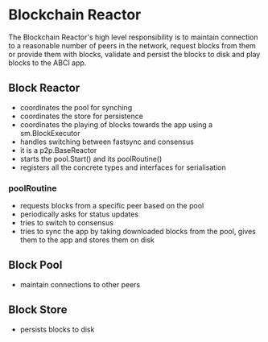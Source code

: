# Blockchain Reactor

The Blockchain Reactor's high level responsibility is to maintain connection to a reasonable number
of peers in the network, request blocks from them or provide them with blocks, validate and persist
the blocks to disk and play blocks to the ABCI app.

## Block Reactor

* coordinates the pool for synching
* coordinates the store for persistence
* coordinates the playing of blocks towards the app using a sm.BlockExecutor
* handles switching between fastsync and consensus
* it is a p2p.BaseReactor
* starts the pool.Start() and its poolRoutine()
* registers all the concrete types and interfaces for serialisation

### poolRoutine

* requests blocks from a specific peer based on the pool
* periodically asks for status updates
* tries to switch to consensus
* tries to sync the app by taking downloaded blocks from the pool, gives them to the app and stores
  them on disk

## Block Pool

* maintain connections to other peers

## Block Store

* persists blocks to disk
